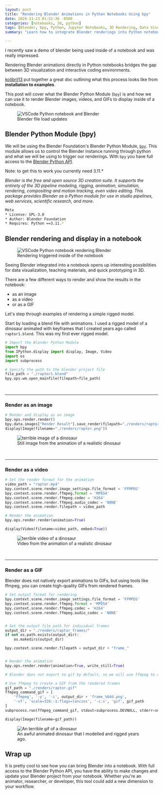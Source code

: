 ```yaml
---
layout: post
title: "Rendering Blender Animations in Python Notebooks Using bpy"
date: 2024-11-23 01:52:36 -0500
categories: [notebooks, 3d, python]
tags: [Blender, bpy, Python, Jupyter Notebooks, 3D Rendering, Data Visualization]
summary: "Learn how to integrate Blender renderings into Python notebooks using the bpy library. This guide covers rendering and visualization options for bringing 3D renders into notebooks."

---
```


I recently saw a demo of blender being used inside of a notebook and was really impressed.

Rendering Blender animations directly in Python notebooks bridges the gap between 3D visualization and interactive coding environments. 

[kolibril13](https://kolibril13.github.io/bpy-gallery/n0getting_started/) put together a great doc outlining what this process looks like from **installation to examples**.

This post will cover what the Blender Python Module (`bpy`) is and how we can use it to render Blender images, videos, and GIFs to display inside of a notebook.

<figure>
  <img src="{{ site.baseurl }}/images/bpy_scene_change.png" alt="VSCode Python notebook and Blender">
  <figcaption>Blender file load updates</figcaption>
</figure>

## Blender Python Module (bpy)
We will be using the Blender Foundation's Blender Python Module, [`bpy`](https://pypi.org/project/bpy/). This module allows us to control the Blender instance running through python and what we will be using to trigger our renderings. With `bpy` you have full access to the [Blender Python API](https://docs.blender.org/api/current/index.html).

Note: to get this to work you currently need 3.11.*

*Blender is the free and open source 3D creation suite. It supports the entirety of the 3D pipeline modeling, rigging, animation, simulation, rendering, compositing and motion tracking, even video editing.
This package provides Blender as a Python module for use in studio pipelines, web services, scientific research, and more.*

```bash
Meta
* License: GPL-3.0
* Author: Blender Foundation
* Requires: Python ==3.11.*
```

## Blender rendering and display in a notebook

<figure>
  <img src="{{ site.baseurl }}/images/bpy-raptor.mov" alt="VSCode Python notebook rendering Blender">
  <figcaption>Rendering triggered inside of the notebook</figcaption>
</figure>

Seeing Blender integrated into a notebook opens up interesting possibilities for data visualization, teaching materials, and quick prototyping in 3D.

There are a few different ways to render and show the results in the notebook:

* as an image
* as a video
* or as a GIF

Let's step through examples of rendering a simple rigged model.

Start by loading a blend file with animations. I used a rigged model of a dinosaur animated with keyframes that I created years ago called `raptor1.blend`. This was my first ever rigged model.

```python
# Import the Blender Python Module
import bpy
from IPython.display import display, Image, Video
import os
import subprocess

# Specify the path to the blender project file
file_path = "./raptor1.blend"
bpy.ops.wm.open_mainfile(filepath=file_path)
```

<br>

---
### Render as an image
```python
# Render and display as an image
bpy.ops.render.render()
bpy.data.images["Render Result"].save_render(filepath="./renders/raptor.png")
display(Image(filename="./renders/raptor.png"))
```
<figure>
  <img src="{{ site.baseurl }}/images/raptor.png" alt="terrible image of a dinosaur">
  <figcaption>Still image from the animation of a realistic dinosaur</figcaption>
</figure>

<br>

---
### Render as a video
```python
# Set the render format for the animation
video_path = "raptor.mp4"
bpy.context.scene.render.image_settings.file_format = 'FFMPEG'
bpy.context.scene.render.ffmpeg.format = 'MPEG4'
bpy.context.scene.render.ffmpeg.codec = 'H264'
bpy.context.scene.render.ffmpeg.audio_codec = 'NONE'
bpy.context.scene.render.filepath = video_path

# Render the animation
bpy.ops.render.render(animation=True)

display(Video(filename=video_path, embed=True))
```

<figure>
  <img src="{{ site.baseurl }}/images/raptor.mp4" alt="terrible video of a dinosaur">
  <figcaption>Video from the animation of a realistic dinosaur</figcaption>
</figure>

<br>

---
### Render as a GIF
Blender does not natively export animations to GIFs, but using tools like ffmpeg, you can create high-quality GIFs from rendered frames.
```python
# Set output format for rendering
bpy.context.scene.render.image_settings.file_format = 'FFMPEG'
bpy.context.scene.render.ffmpeg.format = 'MPEG4'
bpy.context.scene.render.ffmpeg.codec = 'H264'
bpy.context.scene.render.ffmpeg.audio_codec = 'NONE'


# Set the output file path for individual frames
output_dir = "./renders/raptor_frames/"
if not os.path.exists(output_dir):
    os.makedirs(output_dir)

bpy.context.scene.render.filepath = output_dir + "frame_"


# Render the animation
bpy.ops.render.render(animation=True, write_still=True)

# Blender does not export to gif by default, so we will use ffmpeg to convert the frames to gif

# Use ffmpeg to create a GIF from the rendered frames
gif_path = "./renders/raptor.gif"
ffmpeg_command_gif = [
    'ffmpeg', '-y', '-i', output_dir + 'frame_%04d.png',
    '-vf', 'scale=320:-1:flags=lanczos', '-c:v', 'gif', gif_path
]
subprocess.run(ffmpeg_command_gif, stdout=subprocess.DEVNULL, stderr=subprocess.DEVNULL)

display(Image(filename=gif_path))

```

<figure>
  <img src="{{ site.baseurl }}/images/raptor.gif" alt="An terrible gif of a dinosaur">
  <figcaption>An awful animated dinosaur that I modelled and rigged years ago.</figcaption>
</figure>

## Wrap up
It is pretty cool to see how you can bring Blender into a notebook. With full access to the Blender Python API, you have the ability to make changes and update your Blender project from your notebook. Whether you're an animator, researcher, or developer, this tool could add a new dimension to your workflow.